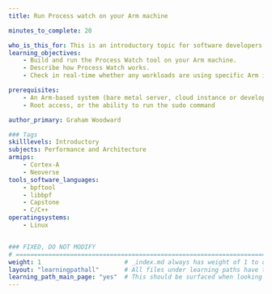 ```yaml
---
title: Run Process watch on your Arm machine

minutes_to_complete: 20

who_is_this_for: This is an introductory topic for software developers who want to build and run the Process Watch tool on an Arm-based machine.
learning_objectives: 
    - Build and run the Process Watch tool on your Arm machine.
    - Describe how Process Watch works.
    - Check in real-time whether any workloads are using specific Arm instructions or features.

prerequisites:
    - An Arm-based system (bare metal server, cloud instance or developer board) running Linux with kernel version 5.8.0 or later
    - Root access, or the ability to run the sudo command

author_primary: Graham Woodward

### Tags
skilllevels: Introductory
subjects: Performance and Architecture
armips:
    - Cortex-A
    - Neoverse
tools_software_languages:
    - bpftool
    - libbpf
    - Capstone
    - C/C++
operatingsystems:
    - Linux


### FIXED, DO NOT MODIFY
# ================================================================================
weight: 1                       # _index.md always has weight of 1 to order correctly
layout: "learningpathall"       # All files under learning paths have this same wrapper
learning_path_main_page: "yes"  # This should be surfaced when looking for related content. Only set for _index.md of learning path content.
---
```

